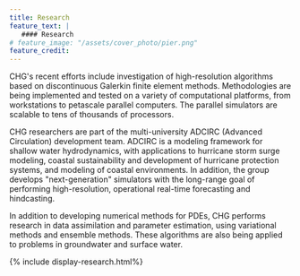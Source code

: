 ```yaml
---
title: Research
feature_text: |
   #### Research
# feature_image: "/assets/cover_photo/pier.png"
feature_credit: 
---
```


CHG's recent efforts include investigation of high-resolution algorithms based on discontinuous Galerkin finite element methods. Methodologies are being implemented and tested on a variety of computational platforms, from workstations to petascale parallel computers. The parallel simulators are scalable to tens of thousands of processors.

CHG researchers are part of the multi-university ADCIRC (Advanced Circulation) development team. ADCIRC is a modeling framework for shallow water hydrodynamics, with applications to hurricane storm surge modeling, coastal sustainability and development of hurricane protection systems, and modeling of coastal environments. In addition, the group develops "next-generation" simulators with the long-range goal of performing high-resolution, operational real-time forecasting and hindcasting.

In addition to developing numerical methods for PDEs, CHG performs research in data assimilation and parameter estimation, using variational methods and ensemble methods. These algorithms are also being applied to problems in groundwater and surface water.


{% include display-research.html%}
